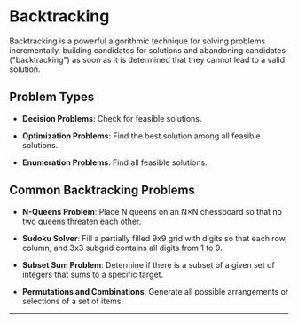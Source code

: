 # Backtracking

Backtracking is a powerful algorithmic technique for solving problems incrementally, building candidates for solutions and abandoning candidates ("backtracking") as soon as it is determined that they cannot lead to a valid solution.

## Problem Types

- **Decision Problems**: Check for feasible solutions.

- **Optimization Problems**: Find the best solution among all feasible solutions.

- **Enumeration Problems**: Find all feasible solutions.

## Common Backtracking Problems

- **N-Queens Problem**: Place N queens on an N×N chessboard so that no two queens threaten each other.

- **Sudoku Solver**: Fill a partially filled 9x9 grid with digits so that each row, column, and 3x3 subgrid contains all digits from 1 to 9.

- **Subset Sum Problem**: Determine if there is a subset of a given set of integers that sums to a specific target.

- **Permutations and Combinations**: Generate all possible arrangements or selections of a set of items.

---
